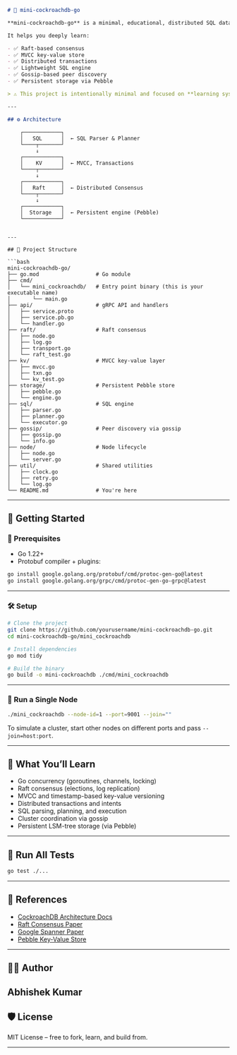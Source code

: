 

```md
# 🐓 mini-cockroachdb-go

**mini-cockroachdb-go** is a minimal, educational, distributed SQL database inspired by [CockroachDB](https://www.cockroachlabs.com/), implemented in Go with under 3000 lines of code.

It helps you deeply learn:

- ✅ Raft-based consensus
- ✅ MVCC key-value store
- ✅ Distributed transactions
- ✅ Lightweight SQL engine
- ✅ Gossip-based peer discovery
- ✅ Persistent storage via Pebble

> ⚠️ This project is intentionally minimal and focused on **learning system design and Go**, not production use.

---

## ⚙️ Architecture

```

```
    ┌────────────┐
    │   SQL      │  ← SQL Parser & Planner
    └────┬───────┘
         ↓
    ┌────────────┐
    │    KV      │  ← MVCC, Transactions
    └────┬───────┘
         ↓
    ┌────────────┐
    │   Raft     │  ← Distributed Consensus
    └────┬───────┘
         ↓
    ┌────────────┐
    │  Storage   │  ← Persistent engine (Pebble)
    └────────────┘
```

````

---

## 📁 Project Structure

```bash
mini-cockroachdb-go/
├── go.mod                  # Go module
├── cmd/
│   └── mini_cockroachdb/   # Entry point binary (this is your executable name)
│       └── main.go
├── api/                    # gRPC API and handlers
│   ├── service.proto
│   ├── service.pb.go
│   └── handler.go
├── raft/                   # Raft consensus
│   ├── node.go
│   ├── log.go
│   ├── transport.go
│   └── raft_test.go
├── kv/                     # MVCC key-value layer
│   ├── mvcc.go
│   ├── txn.go
│   └── kv_test.go
├── storage/                # Persistent Pebble store
│   ├── pebble.go
│   └── engine.go
├── sql/                    # SQL engine
│   ├── parser.go
│   ├── planner.go
│   └── executor.go
├── gossip/                 # Peer discovery via gossip
│   ├── gossip.go
│   └── info.go
├── node/                   # Node lifecycle
│   ├── node.go
│   └── server.go
├── util/                   # Shared utilities
│   ├── clock.go
│   ├── retry.go
│   └── log.go
└── README.md               # You're here
````

---

## 🚀 Getting Started

### 🔧 Prerequisites

* Go 1.22+
* Protobuf compiler + plugins:

```bash
go install google.golang.org/protobuf/cmd/protoc-gen-go@latest
go install google.golang.org/grpc/cmd/protoc-gen-go-grpc@latest
```

---

### 🛠 Setup

```bash
# Clone the project
git clone https://github.com/yourusername/mini-cockroachdb-go.git
cd mini-cockroachdb-go/mini_cockroachdb

# Install dependencies
go mod tidy

# Build the binary
go build -o mini-cockroachdb ./cmd/mini_cockroachdb
```

---

### 🧪 Run a Single Node

```bash
./mini_cockroachdb --node-id=1 --port=9001 --join=""
```

To simulate a cluster, start other nodes on different ports and pass `--join=host:port`.

---

## 🧠 What You’ll Learn

* Go concurrency (goroutines, channels, locking)
* Raft consensus (elections, log replication)
* MVCC and timestamp-based key-value versioning
* Distributed transactions and intents
* SQL parsing, planning, and execution
* Cluster coordination via gossip
* Persistent LSM-tree storage (via Pebble)

---

## 🧪 Run All Tests

```bash
go test ./...
```

---

## 📘 References

* [CockroachDB Architecture Docs](https://www.cockroachlabs.com/docs/stable/architecture/overview.html)
* [Raft Consensus Paper](https://raft.github.io/raft.pdf)
* [Google Spanner Paper](https://research.google/pubs/archive/45855.pdf)
* [Pebble Key-Value Store](https://github.com/cockroachdb/pebble)

---

## 🙋‍♂️ Author

**Abhishek Kumar**
---

## 🛡 License

MIT License – free to fork, learn, and build from.

---



